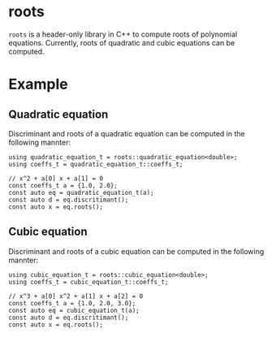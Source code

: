 # roots

`roots` is a header-only library in C++ to compute roots of polynomial equations. Currently, roots of quadratic and cubic equations can be computed.

# Example

## Quadratic equation

Discriminant and roots of a quadratic equation can be computed in the following mannter:

```cpp:quadratic_equation
using quadratic_equation_t = roots::quadratic_equation<double>;
using coeffs_t = quadratic_equation_t::coeffs_t;

// x^2 + a[0] x + a[1] = 0
const coeffs_t a = {1.0, 2.0};
const auto eq = quadratic_equation_t(a);
const auto d = eq.discritimant();
const auto x = eq.roots();
```

## Cubic equation

Discriminant and roots of a cubic equation can be computed in the following mannter:

```cpp:cubic_equation
using cubic_equation_t = roots::cubic_equation<double>;
using coeffs_t = cubic_equation_t::coeffs_t;

// x^3 + a[0] x^2 + a[1] x + a[2] = 0
const coeffs_t a = {1.0, 2.0, 3.0};
const auto eq = cubic_equation_t(a);
const auto d = eq.discritimant();
const auto x = eq.roots();
```